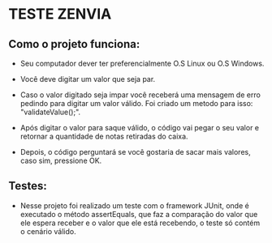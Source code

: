 # TESTE ZENVIA

## Como o projeto funciona: 

* Seu computador dever ter preferencialmente O.S Linux ou O.S Windows.

* Você deve digitar um valor que seja par.

* Caso o valor digitado seja impar você receberá uma mensagem de erro pedindo para digitar um valor válido. Foi criado um metodo para isso: "validateValue();".

* Após digitar o valor para saque válido, o código vai pegar o seu valor e retornar a quantidade de notas retiradas do caixa. 

* Depois, o código perguntará se você gostaria de sacar mais valores, caso sim, pressione OK. 

## Testes:

* Nesse projeto foi realizado um teste com o framework JUnit, onde é executado o método assertEquals, que faz a comparação do valor que ele espera receber e o valor que ele está recebendo, o teste só contém o cenário válido. 


